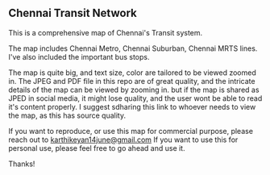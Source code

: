 ## Chennai Transit Network
This is a comprehensive map of Chennai's Transit system.

The map includes Chennai Metro, Chennai Suburban, Chennai MRTS lines. I've also included the important bus stops.

The map is quite big, and text size, color are tailored to be viewed zoomed in. The JPEG and PDF file in this repo are of great quality, and the intricate details of the map can be viewed by zooming in. but if the map is shared as JPED in social media, it might lose quality, and the user wont be able to read it's content properly. I suggest sdharing this link to whoever needs to view the map, as this has source quality.

If you want to reproduce, or use this map for commercial purpose, please reach out to karthikeyan14june@gmail.com
If you want to use this for personal use, please feel free to go ahead and use it.

Thanks!

